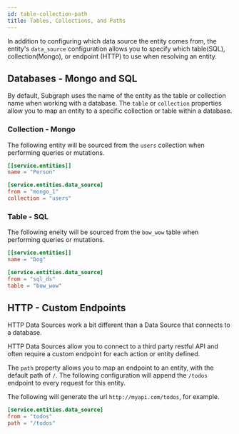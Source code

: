 ```yaml
---
id: table-collection-path
title: Tables, Collections, and Paths
---
```


In addition to configuring which data source the entity comes from, the entity's `data_source` configuration allows you to
specify which table(SQL), collection(Mongo), or endpoint (HTTP) to use when resolving an entity.

## Databases - Mongo and SQL

By default, Subgraph uses the name of the entity as the table or collection name when working
with a database. The `table` or `collection` properties allow you to map an entity
to a specific collection or table within a database.

### Collection - Mongo

The following entity will be sourced from the `users` collection when performing queries or mutations.

```toml
[[service.entities]]
name = "Person"

[service.entities.data_source]
from = "mongo_1"
collection = "users"
```

### Table - SQL

The following eneity will be sourced from the `bow_wow` table when performing queries or mutations.

```toml
[[service.entities]]
name = "Dog"

[service.entities.data_source]
from = "sql_ds"
table = "bow_wow"
```

## HTTP - Custom Endpoints

HTTP Data Sources work a bit different than a Data Source that connects to a database.

HTTP Data Sources allow you to connect to a third party restful API and often require a custom endpoint for
each action or entity defined.

The `path` property allows you to map an endpoint to an entity, with the default path of `/`. The following
configuration will append the `/todos` endpoint to every request for this entity.

The following will generate the url `http://myapi.com/todos`, for example.

```toml
[service.entities.data_source]
from = "todos"
path = "/todos"
```
